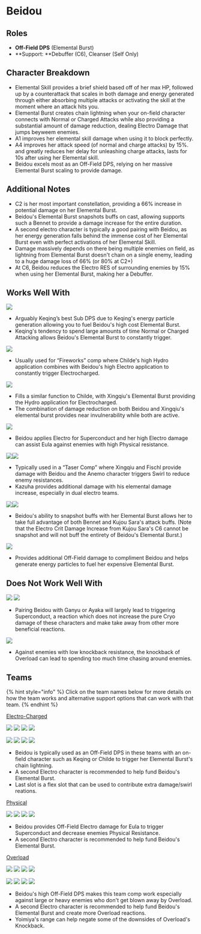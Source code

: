 # Beidou

## Roles

* **Off-Field DPS** (Elemental Burst)
* \*\*Support: \*\*Debuffer (C6), Cleanser (Self Only)

## Character Breakdown

* Elemental Skill provides a brief shield based off of her max HP, followed up by a counterattack that scales in both damage and energy generated through either absorbing multiple attacks or activating the skill at the moment where an attack hits you.
* Elemental Burst creates chain lightning when your on-field character connects with Normal or Charged Attacks while also providing a substantial amount of damage reduction, dealing Electro Damage that jumps beyweem enemies.
* A1 improves her elemental skill damage when using it to block perfectly.
* A4 improves her attack speed (of normal and charge attacks) by 15%. and greatly reduces her delay for unleashing charge attacks, lasts for 10s after using her Elemental skill.
* Beidou excels most as an Off-Field DPS, relying on her massive Elemental Burst scaling to provide damage.

## Additional Notes

* C2 is her most important constellation, providing a 66% increase in potential damage on her Elemental Burst.
* Beidou's Elemental Burst snapshots buffs on cast, allowing supports such a Bennet to provide a damage increase for the entire duration.
* A second electro character is typically a good pairing with Beidou, as her energy generation falls behind the immense cost of her Elemental Burst even with perfect activations of her Elemental Skill.
* Damage massively depends on there being multiple enemies on field, as lightning from Elemental Burst doesn't chain on a single enemy, leading to a huge damage loss of 66% (or 80% at C2+)
* At C6, Beidou reduces the Electro RES of surrounding enemies by 15% when using her Elemental Burst, making her a Debuffer.

## Works Well With

![](../../.gitbook/assets/UI\_AvatarIcon\_Keqing.png)

* Arguably Keqing’s best Sub DPS due to Keqing's energy particle generation allowing you to fuel Beidou's high cost Elemental Burst.
* Keqing's tendency to spend large amounts of time Normal or Charged Attacking allows Beidou's Elemental Burst to constantly trigger.

![](../../.gitbook/assets/ui\_avataricon\_tartaglia.png)

* Usually used for “Fireworks” comp where Childe's high Hydro application combines with Beidou's high Electro application to constantly trigger Electrocharged.

![](../../.gitbook/assets/UI\_AvatarIcon\_Xingqiu.png)

* Fills a similar function to Childe, with Xingqiu's Elemental Burst providing the Hydro application for Electrocharged.
* The combination of damage reduction on both Beidou and Xingqiu's elemental burst provides near invulnerability while both are active.

![](../../.gitbook/assets/UI\_AvatarIcon\_Eula.png)

* Beidou applies Electro for Superconduct and her high Electro damage can assist Eula against enemies with high Physical resistance.

![](broken-reference)![](broken-reference)

* Typically used in a “Taser Comp” where Xingqiu and Fischl provide damage with Beidou and the Anemo character triggers Swirl to reduce enemy resistances.
* Kazuha provides additional damage with his elemental damage increase, especially in dual electro teams.

![](../../.gitbook/assets/UI\_AvatarIcon\_Bennett.png)![](../../.gitbook/assets/UI\_AvatarIcon\_Sara.png)

* Beidou's ability to snapshot buffs with her Elemental Burst allows her to take full advantage of both Bennet and Kujou Sara's attack buffs. (Note that the Electro Crit Damage Increase from Kujou Sara's C6 cannot be snapshot and will not buff the entirety of Beidou's Elemental Burst.)

![](../../.gitbook/assets/UI\_AvatarIcon\_Fischl.png)

* Provides additional Off-Field damage to compliment Beidou and helps generate energy particles to fuel her expensive Elemental Burst.

## Does Not Work Well With

![](../../.gitbook/assets/UI\_AvatarIcon\_Ganyu.png) ![](../../.gitbook/assets/UI\_AvatarIcon\_Ayaka.png)

* Pairing Beidou with Ganyu or Ayaka will largely lead to triggering Superconduct, a reaction which does not increase the pure Cryo damage of these characters and make take away from other more beneficial reactions.

![](../../.gitbook/assets/Element\_Pyro.webp)

* Against enemies with low knockback resistance, the knockback of Overload can lead to spending too much time chasing around enemies.

## Teams

{% hint style="info" %}
Click on the team names below for more details on how the team works and alternative support options that can work with that team.
{% endhint %}

[Electro-Charged](../../teams/electro-charged.md)

![](../../.gitbook/assets/UI\_AvatarIcon\_Keqing.png) ![](../../.gitbook/assets/UI\_AvatarIcon\_Xingqiu.png) ![](../../.gitbook/assets/UI\_AvatarIcon\_Beidou.png) ![](../../.gitbook/assets/UI\_AvatarIcon\_Bennett.png)

![](../../.gitbook/assets/ui\_avataricon\_tartaglia.png) ![](../../.gitbook/assets/UI\_AvatarIcon\_Beidou.png) ![](../../.gitbook/assets/UI\_AvatarIcon\_Fischl.png) ![](../../.gitbook/assets/UI\_AvatarIcon\_Bennett.png)

* Beidou is typically used as an Off-Field DPS in these teams with an on-field character such as Keqing or Childe to trigger her Elemental Burst's chain lightning.
* A second Electro character is recommended to help fund Beidou's Elemental Burst.
* Last slot is a flex slot that can be used to contribute extra damage/swirl reations.

[Physical](../../teams/physical.md)

![](../../.gitbook/assets/UI\_AvatarIcon\_Eula.png) ![](../../.gitbook/assets/UI\_AvatarIcon\_Fischl.png) ![](../../.gitbook/assets/UI\_AvatarIcon\_Beidou.png) ![](../../.gitbook/assets/UI\_AvatarIcon\_Diona.png)

* Beidou provides Off-Field Electro damage for Eula to trigger Superconduct and decrease enemies Physical Resistance.
* A second Electro character is recommended to help fund Beidou's Elemental Burst.

[Overload](../../teams/overload.md)

![](../../.gitbook/assets/UI\_AvatarIcon\_Bennett.png) ![](../../.gitbook/assets/UI\_AvatarIcon\_Beidou.png) ![](../../.gitbook/assets/UI\_AvatarIcon\_Fischl.png) ![](../../.gitbook/assets/UI\_AvatarIcon\_Xingqiu.png)

![](../../.gitbook/assets/UI\_AvatarIcon\_Yoimiya.png) ![](../../.gitbook/assets/UI\_AvatarIcon\_Beidou.png) ![](../../.gitbook/assets/UI\_AvatarIcon\_Fischl.png) ![](../../.gitbook/assets/UI\_AvatarIcon\_Bennett.png)

* Beidou's high Off-Field DPS makes this team comp work especially against large or heavy enemies who don't get blown away by Overload.
* A second Electro character is recommended to help fund Beidou's Elemental Burst and create more Overload reactions.
* Yoimiya's range can help negate some of the downsides of Overload's Knockback.
